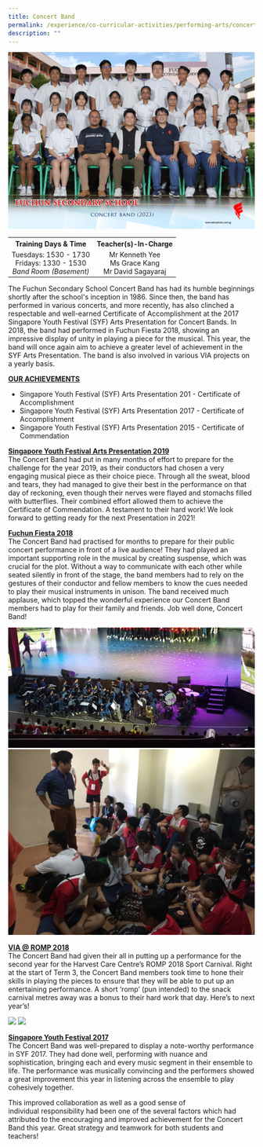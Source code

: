 ```yaml
---
title: Concert Band
permalink: /experience/co-curricular-activities/performing-arts/concert-band/
description: ""
---
```

<img src="/images/CCA%202023/concert%20band%201.jpg">
<table style="margin-left: auto; margin-right: auto;">
<tbody>
<tr>
<th style="text-align: center;">Training Days &amp; Time</th>
<th style="text-align: center;">Teacher(s)-In-Charge</th>
</tr>
<tr style="text-align: center;">
<td>
<div>Tuesdays: 1530&nbsp;- 1730</div>
<div>Fridays: 1330&nbsp;- 1530</div>
<div><em>Band Room (Basement)</em></div>
</td>
<td>
<div>Mr Kenneth Yee</div>
<div>Ms Grace Kang</div>
<div>Mr David Sagayaraj</div>
</td>
</tr>
</tbody>
</table>
<p>The Fuchun Secondary School Concert Band has had its humble beginnings shortly after the school's inception in 1986. Since then, the band has performed in various concerts, and more recently, has also clinched a respectable and well-earned Certificate of Accomplishment at the 2017 Singapore Youth Festival (SYF) Arts Presentation for Concert Bands. In 2018, the band had performed in Fuchun Fiesta 2018, showing an impressive display of unity in playing a piece for the musical. This year, the band will once again aim to achieve a greater level of achievement in the SYF Arts Presentation. The band is also involved in various VIA projects on a yearly basis.</p>
<p><strong><u>OUR ACHIEVEMENTS</u></strong></p>
<ul>
<li>Singapore Youth Festival (SYF) Arts Presentation 201 - Certificate of Accomplishment</li>
<li>Singapore Youth Festival (SYF) Arts Presentation 2017 - Certificate of Accomplishment</li>
<li>Singapore Youth Festival (SYF) Arts Presentation 2015 - Certificate of Commendation</li>
</ul>
<p><strong><u>Singapore Youth Festival Arts Presentation 2019<br></u></strong>The Concert Band had put in many months of effort to prepare for the challenge for the year 2019, as their conductors had chosen a very engaging musical piece as their choice piece. Through all the sweat, blood and tears, they had managed to give their best in the performance on that day of reckoning, even though their nerves were flayed and stomachs filled with butterflies. Their combined effort allowed them to achieve the Certificate of Commendation. A testament to their hard work! We look forward to getting ready for the next Presentation in 2021!</p>
<p><strong><u>Fuchun Fiesta 2018<br></u></strong>The Concert Band had practised for months to prepare for their public concert performance in front of a live audience! They had played an important supporting role in the musical by creating suspense, which was crucial for the plot. Without a way to communicate with each other while seated silently in front of the stage, the band members had to rely on the gestures of their conductor and fellow members to know the cues needed to play their musical instruments in unison. The band received much applause, which topped the wonderful experience our Concert Band members had to play for their family and friends. Job well done, Concert Band!</p>
<img src="/images/band2.jpg">
<img src="/images/band3.jpg">
<p><strong><u>VIA @ ROMP 2018<br></u></strong>The Concert Band had given their all in putting up a performance for the second year for the Harvest Care Centre’s ROMP 2018 Sport Carnival. Right at the start of Term 3, the Concert Band members took time to hone their skills in playing the pieces to ensure that they will be able to put up an entertaining performance. A short ‘romp’ (pun intended) to the snack carnival metres away was a bonus to their hard work that day. Here’s to next year’s!</p>
<img src="/images/band4.jpg">
<img src="/images/band5.jpg">
<p><strong><u>Singapore Youth Festival 2017<br></u></strong>The Concert Band was well-prepared to display a note-worthy performance in&nbsp;SYF 2017. They had done well, performing with nuance and sophistication,&nbsp;bringing each and every music segment in their ensemble to life. The&nbsp;performance was musically convincing and the performers showed a great&nbsp;improvement this year in listening across the ensemble to play cohesively&nbsp;together.</p>
<p>This improved collaboration as well as a good sense of individual&nbsp;responsibility had been one of the several factors which had attributed to the&nbsp;encouraging and improved achievement for the Concert Band this year. Great&nbsp;strategy and teamwork for both students and teachers!</p>